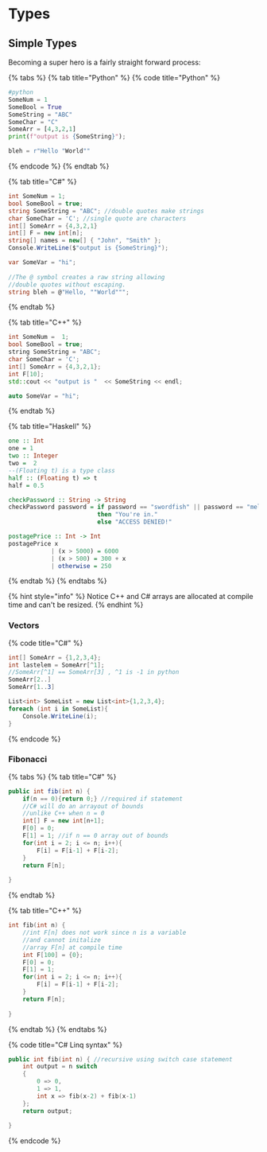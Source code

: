 # Types

## Simple Types

Becoming a super hero is a fairly straight forward process:

{% tabs %}
{% tab title="Python" %}
{% code title="Python" %}
```python
#python
SomeNum = 1  
SomeBool = True
SomeString = "ABC"
SomeChar = "C"
SomeArr = [4,3,2,1]
print(f"output is {SomeString}");

bleh = r"Hello "World""
```
{% endcode %}
{% endtab %}

{% tab title="C\#" %}
```csharp
int SomeNum = 1;
bool SomeBool = true;
string SomeString = "ABC"; //double quotes make strings
char SomeChar = 'C'; //single quote are characters
int[] SomeArr = {4,3,2,1}
int[] F = new int[n];
string[] names = new[] { "John", "Smith" };
Console.WriteLine($"output is {SomeString}");

var SomeVar = "hi";
  
//The @ symbol creates a raw string allowing
//double quotes without escaping. 
string bleh = @"Hello, ""World""";
```
{% endtab %}

{% tab title="C++" %}
```cpp
int SomeNum =  1;
bool SomeBool = true;
string SomeString = "ABC";
char SomeChar = 'C';
int[] SomeArr = {4,3,2,1};
int F[10];
std::cout << "output is "  << SomeString << endl;

auto SomeVar = "hi";
```
{% endtab %}

{% tab title="Haskell" %}
```haskell
one :: Int
one = 1
two :: Integer
two =  2
--(Floating t) is a type class
half :: (Floating t) => t  
half = 0.5

checkPassword :: String -> String
checkPassword password = if password == "swordfish" || password == "mellon"
                         then "You're in."
                         else "ACCESS DENIED!"

postagePrice :: Int -> Int
postagePrice x
            | (x > 5000) = 6000
            | (x > 500) = 300 + x
            | otherwise = 250
```
{% endtab %}
{% endtabs %}

{% hint style="info" %}
 Notice C++ and C\# arrays are allocated at compile time and can't be resized. 
{% endhint %}

### Vectors

{% code title="C\#" %}
```csharp
int[] SomeArr = {1,2,3,4}; 
int lastelem = SomeArr[^1];
//SomeArr[^1] == SomeArr[3] , ^1 is -1 in python
SomeArr[2..]
SomeArr[1..3]

List<int> SomeList = new List<int>{1,2,3,4};
foreach (int i in SomeList){
    Console.WriteLine(i);
} 

```
{% endcode %}

### Fibonacci

{% tabs %}
{% tab title="C\#" %}
```csharp
public int fib(int n) {
    if(n == 0){return 0;} //required if statement
    //C# will do an arrayout of bounds 
    //unlike C++ when n = 0
    int[] F = new int[n+1];
    F[0] = 0;
    F[1] = 1; //if n == 0 array out of bounds
    for(int i = 2; i <= n; i++){
        F[i] = F[i-1] + F[i-2];
    }
    return F[n];
            
}


```
{% endtab %}

{% tab title="C++" %}
```cpp
int fib(int n) {
    //int F[n] does not work since n is a variable 
    //and cannot initalize 
    //array F[n] at compile time
    int F[100] = {0};
    F[0] = 0;
    F[1] = 1;
    for(int i = 2; i <= n; i++){
        F[i] = F[i-1] + F[i-2];
    }
    return F[n];
        
}
```
{% endtab %}
{% endtabs %}

{% code title="C\# Linq syntax" %}
```cpp
public int fib(int n) { //recursive using switch case statement
    int output = n switch
    {
        0 => 0,
        1 => 1,
        int x => fib(x-2) + fib(x-1) 
    };
    return output;
        
}
```
{% endcode %}



